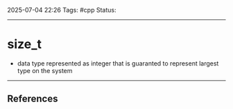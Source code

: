 
2025-07-04 22:26
Tags: #cpp
Status:

---
# size_t
- data type represented as integer that is guaranted to represent largest type on the system


---
## References



